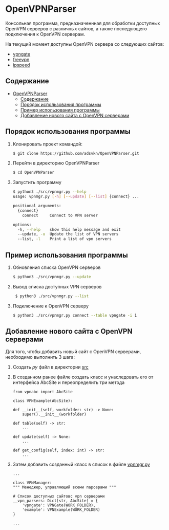 # OpenVPNParser

Консольная программа, предназначеннная для обработки доступных OpenVPN серверов с различных сайтов, а также последующего подключения к OpenVPN серверам.

На текущий момент доступны OpenVPN сервера со следующих сайтов:

* [vpngate](https://www.vpngate.net/)
* [freevpn](https://freevpn.me/accounts/)
* [ipspeed](https://ipspeed.info/freevpn_openvpn.php)

## Содержание

- [OpenVPNParser](#openvpnparser)
  - [Содержание](#содержание)
  - [Порядок использования программы](#порядок-использования-программы)
  - [Пример использования программы](#пример-использования-программы)
  - [Добавление нового сайта с OpenVPN серверами](#добавление-нового-сайта-с-openvpn-серверами)

## Порядок использования программы

1. Клонировать проект командой:
   
    ``` bash
    $ git clone https://github.com/adsvkn/OpenVPNParser.git
    ```

2. Перейти в директорию OpenVPNParser

    ``` bash
    $ cd OpenVPNParser
    ```

3. Запустить программу

    ``` bash
    $ python3 ./src/vpnmgr.py --help  
    usage: vpnmgr.py [-h] [--update] [--list] {connect} ...

    positional arguments:
      {connect}
        connect     Connect to VPN server

    options:
      -h, --help    show this help message and exit
      --update, -u  Update the list of VPN servers
      --list, -l    Print a list of vpn servers
    ```

## Пример использования программы

1. Обновления списка OpenVPN серверов
   
    ``` bash
    $ python3 ./src/vpnmgr.py --update
    ```

2. Вывод списка доступных VPN серверов
   
    ``` bash
     $ python3 ./src/vpnmgr.py --list
   ```

3. Подключение к OpenVPN серверу
   
    ``` bash
    $ python3 ./src/vpnmgr.py connect --table vpngate -i 1 
    ```

## Добавление нового сайта с OpenVPN серверами

Для того, чтобы добавить новый сайт с OpenVPN серверами, необходимо выполнить 3 шага:

1. Создать *py* файл в директории [src](./src)

2. В созданном ранее файле создать класс и унаследовать его от интерфейса AbcSite и переопределить три метода

    ``` python3
    from vpnabc import AbcSite

    class VPNExample(AbcSite):

    def __init__(self, workfolder: str) -> None:
        super().__init__(workfolder)

    def table(self) -> str:
        ...

    def update(self) -> None:
        ...

    def get_config(self, index: int) -> str:
        ...
    ```

3. Затем добавить созданный класс в список в файле [vpnmgr.py](./src/vpnmgr.py)

    ``` python3
    ...

    class VPNManager:
    """ Менеджер, управляющий всеми парсерами """

    # Список доступных сайтовс vpn серверами
    __vpn_parsers: Dict[str, AbcSite] = {
        'vpngate': VPNGate(WORK_FOLDER),
        'example': VPNExample(WORK_FOLDER)
    }

    ...
    ```